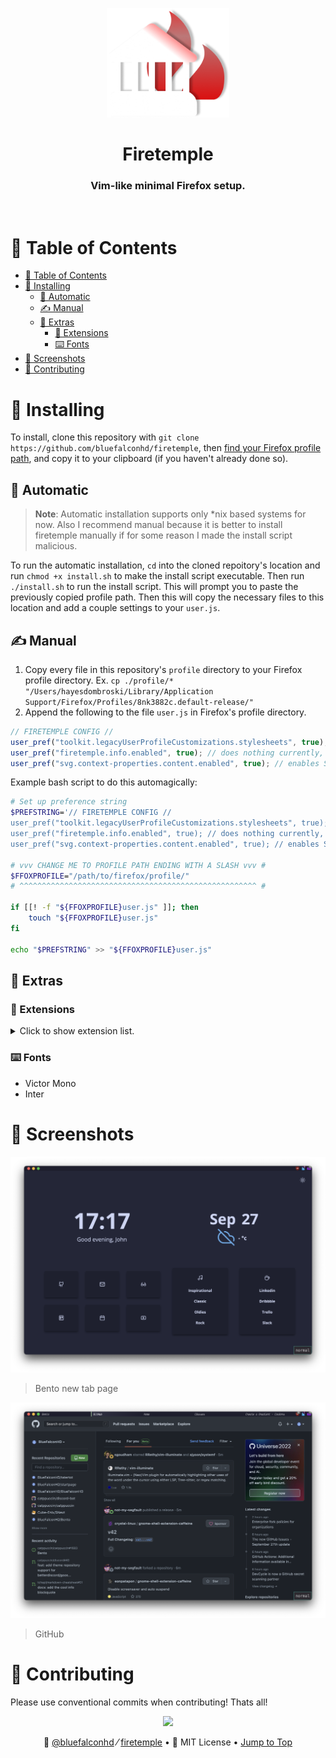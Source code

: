<!-- Firetemple-->

<!-- Top section -->
<p align="center">
  <img src="./assets/logo.png" height="175px">
  <br>
  <h1 align="center" >Firetemple</h1>
  <h3 align="center" >Vim-like minimal Firefox setup.</h3>
</p>

<br>

<!-- Table of contents -->
# 🧂 Table of Contents
- [🧂 Table of Contents](#-table-of-contents)
- [📡 Installing](#-installing)
  - [🤖 Automatic](#-automatic)
  - [✍️ Manual](#️-manual)
  - [🛵 Extras](#-extras)
    - [🧩 Extensions](#-extensions)
    - [⌨️ Fonts](#️-fonts)
- [🌅 Screenshots](#-screenshots)
- [🚀 Contributing](#-contributing)

<!-- Main Usage -->
# 📡 Installing

To install, clone this repository with `git clone https://github.com/bluefalconhd/firetemple`, then [find your Firefox profile path](./profiles.md), and copy it to your clipboard (if you haven't already done so).
## 🤖 Automatic
> **Note**: Automatic installation supports only *nix based systems for now. Also I recommend manual because it is better to install firetemple manually if for some reason I made the install script malicious.
> 
To run the automatic installation, `cd` into the cloned repoitory's location and run `chmod +x install.sh` to make the install script executable. Then run `./install.sh` to run the install script. This will prompt you to paste the previously copied profile path. Then this will copy the necessary files to this location and add a couple settings to your `user.js`.

## ✍️ Manual
1. Copy every file in this repository's `profile` directory to your Firefox profile directory. Ex. `cp ./profile/*  "/Users/hayesdombroski/Library/Application Support/Firefox/Profiles/8nk3882c.default-release/"`
2. Append the following to the file `user.js` in Firefox's profile directory.
```js
// FIRETEMPLE CONFIG //
user_pref("toolkit.legacyUserProfileCustomizations.stylesheets", true); // enables userchrome
user_pref("firetemple.info.enabled", true); // does nothing currently, but may in the future
user_pref("svg.context-properties.content.enabled", true); // enables SVG context properties
```
Example bash script to do this automagically:
```bash
# Set up preference string
$PREFSTRING='// FIRETEMPLE CONFIG //
user_pref("toolkit.legacyUserProfileCustomizations.stylesheets", true); // enables userchrome
user_pref("firetemple.info.enabled", true); // does nothing currently, but may in the future
user_pref("svg.context-properties.content.enabled", true); // enables SVG context properties'

# vvv CHANGE ME TO PROFILE PATH ENDING WITH A SLASH vvv #
$FFOXPROFILE="/path/to/firefox/profile/"
# ^^^^^^^^^^^^^^^^^^^^^^^^^^^^^^^^^^^^^^^^^^^^^^^^^^^^^ #

if [[! -f "${FFOXPROFILE}user.js" ]]; then
    touch "${FFOXPROFILE}user.js"
fi

echo "$PREFSTRING" >> "${FFOXPROFILE}user.js"
```

## 🛵 Extras
### 🧩 Extensions
<details>
    <summary>Click to show extension list.</summary>
    
  | Name                                                                                                                                                            | Tags                                                                      |
  |-----------------------------------------------------------------------------------------------------------------------------------------------------------------|---------------------------------------------------------------------------|
  |[Anti-Adblock Blocker](https://addons.mozilla.org//firefox/addon/%7B7616a0b7-d0b6-4a0d-ad65-c9b35d96bad4%7D)                                                     |  🦊                                                                        |
  |[notion-enhancer](https://addons.mozilla.org//firefox/addon/%7B9b7fdccc-1ec0-478b-bfce-08a8820a5df6%7D)                                                          | [✨](https://github.com/notion-enhancer)                                   |
  |[Custom New Tab Page](https://addons.mozilla.org//firefox/addon/custom-new-tab-page%40mint.as)                                                                   | [✨](https://github.com/MethodGrab/firefox-custom-new-tab-page)            |
  |[Grammar & Spell Checker — LanguageTool](https://addons.mozilla.org//firefox/addon/languagetool-webextension%40languagetool.org)                                 |  🏅 Local-run server is open sourced.                                      |
  |[Tridactyl](https://addons.mozilla.org//firefox/addon/tridactyl.vim%40cmcaine.co.uk)                                                                             | [✨](https://github.com/tridactyl/tridactyl) 🏅                             |
  |[DuckDuckGo Privacy Essentials](https://addons.mozilla.org//firefox/addon/jid1-ZAdIEUB7XOzOJw%40jetpack)                                                         | [✨](https://github.com/duckduckgo/duckduckgo-privacy-extension) 🛑         |
  |[AdNauseam](https://addons.mozilla.org//firefox/addon/adnauseam%40rednoise.org)                                                                                  | [✨](https://github.com/dhowe/AdNauseam) 🛑                                 |
  |[Tampermonkey](https://addons.mozilla.org//firefox/addon/firefox%40tampermonkey.net)                                                                             | [✨](https://github.com/Tampermonkey/) 🏅 V2.9 AND UP ARE NOT OPEN SOURCED  |
  |[uBlock Origin](https://addons.mozilla.org//firefox/addon/uBlock0%40raymondhill.net)                                                                             | [✨](https://github.com/gorhill/uBlock) 🏅 🛑                                |
  |[ClearURLs](https://addons.mozilla.org//firefox/addon/%7B74145f27-f039-47ce-a470-a662b129930a%7D)                                                                | [✨](https://gitlab.com/KevinRoebert/ClearUrls) 🏅                          |
  |[Ghostery – Privacy Ad Blocker](https://addons.mozilla.org//firefox/addon/firefox%40ghostery.com)                                                                | [✨](https://github.com/ghostery) 🏅 🛑                                      |
  > ✨ Open source, 🏅 Must have, 🦊 Firefox port of open sourced extension, 🛑 Adblock/Privacy

</details>

### ⌨️ Fonts
- Victor Mono
- Inter

# 🌅 Screenshots
![](./assets/screenshots/1.png)
> Bento new tab page

![](./assets/screenshots/2.png)
> GitHub


# 🚀 Contributing
Please use conventional commits when contributing! Thats all!



<!-- Footer  -->
<p align="center" ><img src="https://github.com/BlueFalconHD/tatertot/raw/master/assets/seperator.png" height="75px"></p>

<p align="center">
  <span>
    👼
    <a href="https://github.com/bluefalconhd">@bluefalconhd</a>
  </span>
  ⁄
  <span>
    <a href="https://github.com/bluefalconhd/firetemple">firetemple</a>
  </span>
  •
  <span>👮 MIT License</span>
  •
  <span><a href="#-table-of-contents">Jump to Top</a></span>
</p>
